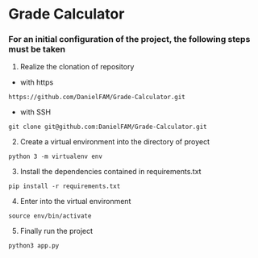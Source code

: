 # Grade Calculator

### For an initial configuration of the project, the following steps must be taken

1. Realize the clonation of repository

* with https

```https://github.com/DanielFAM/Grade-Calculator.git```

* with SSH

```git clone git@github.com:DanielFAM/Grade-Calculator.git```


2. Create a virtual environment into the directory of proyect

```python 3 -m virtualenv env```

3. Install the dependencies contained in  requirements.txt

```pip install -r requirements.txt```

4. Enter into the virtual environment

```source env/bin/activate```

5. Finally run the project

```python3 app.py```